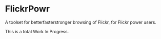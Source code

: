 FlickrPowr
==========
	
A toolset for betterfasterstronger browsing of Flickr, for Flickr power users.

This is a total Work In Progress.

